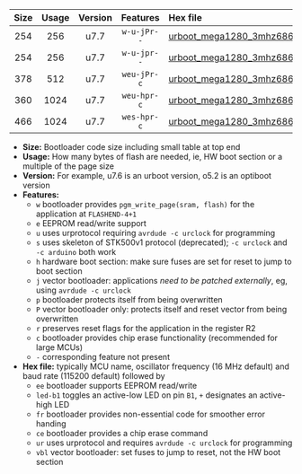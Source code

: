 |Size|Usage|Version|Features|Hex file|
|:-:|:-:|:-:|:-:|:--|
|254|256|u7.7|`w-u-jPr--`|[urboot_mega1280_3mhz6864_57600bps_led+b7_ur_vbl.hex](https://raw.githubusercontent.com/stefanrueger/urboot.hex/main/boards/mega1280/fcpu_3mhz6864/57600_bps/urboot_mega1280_3mhz6864_57600bps_led+b7_ur_vbl.hex)|
|254|256|u7.7|`w-u-jpr--`|[urboot_mega1280_3mhz6864_57600bps_led+b7_fr_ur_vbl.hex](https://raw.githubusercontent.com/stefanrueger/urboot.hex/main/boards/mega1280/fcpu_3mhz6864/57600_bps/urboot_mega1280_3mhz6864_57600bps_led+b7_fr_ur_vbl.hex)|
|378|512|u7.7|`weu-jPr-c`|[urboot_mega1280_3mhz6864_57600bps_ee_led+b7_fr_ce_ur_vbl.hex](https://raw.githubusercontent.com/stefanrueger/urboot.hex/main/boards/mega1280/fcpu_3mhz6864/57600_bps/urboot_mega1280_3mhz6864_57600bps_ee_led+b7_fr_ce_ur_vbl.hex)|
|360|1024|u7.7|`weu-hpr-c`|[urboot_mega1280_3mhz6864_57600bps_ee_led+b7_fr_ce_ur.hex](https://raw.githubusercontent.com/stefanrueger/urboot.hex/main/boards/mega1280/fcpu_3mhz6864/57600_bps/urboot_mega1280_3mhz6864_57600bps_ee_led+b7_fr_ce_ur.hex)|
|466|1024|u7.7|`wes-hpr-c`|[urboot_mega1280_3mhz6864_57600bps_ee_led+b7_fr_ce.hex](https://raw.githubusercontent.com/stefanrueger/urboot.hex/main/boards/mega1280/fcpu_3mhz6864/57600_bps/urboot_mega1280_3mhz6864_57600bps_ee_led+b7_fr_ce.hex)|

- **Size:** Bootloader code size including small table at top end
- **Usage:** How many bytes of flash are needed, ie, HW boot section or a multiple of the page size
- **Version:** For example, u7.6 is an urboot version, o5.2 is an optiboot version
- **Features:**
  + `w` bootloader provides `pgm_write_page(sram, flash)` for the application at `FLASHEND-4+1`
  + `e` EEPROM read/write support
  + `u` uses urprotocol requiring `avrdude -c urclock` for programming
  + `s` uses skeleton of STK500v1 protocol (deprecated); `-c urclock` and `-c arduino` both work
  + `h` hardware boot section: make sure fuses are set for reset to jump to boot section
  + `j` vector bootloader: applications *need to be patched externally*, eg, using `avrdude -c urclock`
  + `p` bootloader protects itself from being overwritten
  + `P` vector bootloader only: protects itself and reset vector from being overwritten
  + `r` preserves reset flags for the application in the register R2
  + `c` bootloader provides chip erase functionality (recommended for large MCUs)
  + `-` corresponding feature not present
- **Hex file:** typically MCU name, oscillator frequency (16 MHz default) and baud rate (115200 default) followed by
  + `ee` bootloader supports EEPROM read/write
  + `led-b1` toggles an active-low LED on pin `B1`, `+` designates an active-high LED
  + `fr` bootloader provides non-essential code for smoother error handing
  + `ce` bootloader provides a chip erase command
  + `ur` uses urprotocol and requires `avrdude -c urclock` for programming
  + `vbl` vector bootloader: set fuses to jump to reset, not the HW boot section
